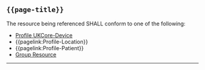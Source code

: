 ## <code>{{page-title}}</code>
	
The resource being referenced SHALL conform to one of the following:

* [Profile UKCore-Device](https://simplifier.net/hl7fhirukcorer4/ukcoredevice)
* {{pagelink:Profile-Location}}
* {{pagelink:Profile-Patient}}
* [Group Resource](https://www.hl7.org/fhir/r4/group.html)

---
